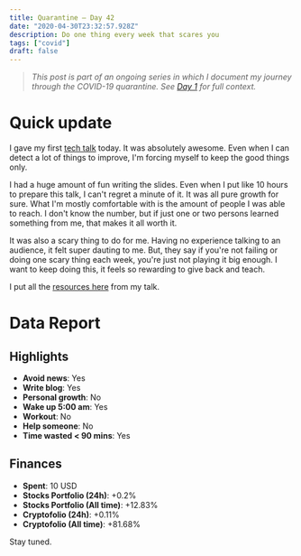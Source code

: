 ```yaml
---
title: Quarantine — Day 42
date: "2020-04-30T23:32:57.928Z"
description: Do one thing every week that scares you
tags: ["covid"]
draft: false
---
```


> *This post is part of an ongoing series in which I document my journey through the COVID-19 quarantine. See [Day 1](/quarantine-day-1) for full context.*

<div class="divider"></div>

# Quick update

I gave my first [tech talk](https://www.youtube.com/watch?v=uoT8R0pOhis) today. It was absolutely awesome. Even when I can detect a lot of things to improve, I'm forcing myself to keep the good things only. 

I had a huge amount of fun writing the slides. Even when I put like 10 hours to prepare this talk, I can't regret a minute of it. It was all pure growth for sure. What I'm mostly comfortable with is the amount of people I was able to reach. I don't know the number, but if just one or two persons learned something from me, that makes it all worth it.

It was also a scary thing to do for me. Having no experience talking to an audience, it felt super dauting to me. But, they say if you're not failing or doing one scary thing each week, you're just not playing it big enough. I want to keep doing this, it feels so rewarding to give back and teach. 

I put all the [resources here](/talks/cypress-bogota/) from my talk.

<div class="divider"></div>

# Data Report

## Highlights

* **Avoid news**: Yes
* **Write blog**: Yes
* **Personal growth**: No
* **Wake up 5:00 am**: Yes
* **Workout**: No
* **Help someone**: No
* **Time wasted < 90 mins**: Yes

## Finances

* **Spent**: 10 USD
* **Stocks Portfolio (24h)**: +0.2%
* **Stocks Portfolio (All time)**: +12.83%
* **Cryptofolio (24h)**: +0.11%
* **Cryptofolio (All time)**: +81.68%

<div class="divider"></div>

Stay tuned.
